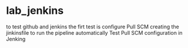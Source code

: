 # lab_jenkins
to test github and jenkins
the firt test is configure Pull SCM
creating the jinkinsfile to run the pipeline automatically
Test Pull SCM configuration in Jenking 
